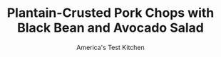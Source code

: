 ---
layout: ../../layouts/MarkdownPostLayout.astro
title: Plantain-Crusted Pork Chops with Black Bean and Avocado Salad
author: America's Test Kitchen
pubDate: 2023-03-15
description: "This clever recipe gives a boost of flavor and texture to pork chops."
image_url: https://res.cloudinary.com/hksqkdlah/image/upload/ar_1:1,c_fill,dpr_2.0,f_auto,fl_lossy.progressive.strip_profile,g_faces:auto,q_auto:low,w_344/43343-sfs-plantaincrustedporkchopsblackbeanavocadosalad-42
tags: ["Main Courses","Pork","Beans","Vegetables","Weeknight"]
calories: 3697
protein: 50
carbohydrates: 68
fats: 
fiber: 20
ingredients: ["2 , (15-ounce) can black beans, rinsed","1 , avocado, halved, pitted, and cut into ½-inch pieces","1/2 cup, extra-virgin olive oil","1/3 cup thinly sliced, red onion","1 1/2 tablespoons, lime juice",", Salt and pepper","4 (6- to 8-ounce), bone-in pork rib chops, ½ inch thick, trimmed","1/2 cup, all-purpose flour","2 , large eggs","5 ounces, plantain chips, crushed fine (1¼ cups)"]
serves: 4
time: "30 minutes"
instructions: ["Combine beans, avocado, ¼ cup oil, onion, lime juice, ½ teaspoon salt, and ¼ teaspoon pepper in bowl; set aside.","Season chops with salt and pepper. Place flour in shallow dish. Lightly beat eggs in second shallow dish. Place plantain chips in third shallow dish. Working with 1 chop at a time, dredge in flour, shaking off excess; dip in eggs, allowing excess to drip off; and coat with plantain chips, pressing to adhere.","Line large plate with paper towels. Heat remaining ¼ cup oil in 12-inch nonstick skillet over medium heat until shimmering. Add 2 chops to skillet and cook until golden brown and meat registers 145 degrees, about 3 minutes per side. Transfer to prepared plate. Repeat with remaining chops. Serve pork chops with salad."]
nutrition: ["1735 mg Potassium","655 mg Phosphorus","138 mg Calcium","7 mg Iron","154 mg Magnesium","1377 mg Sodium","4 mg Zinc","51 g Fat","13 mg Niacin (B3)","30 g Monounsaturated","6 g Polyunsaturated","1 mg Thiamin (B1)","21 mg Vitamin C","1 µg Vitamin D","195 mg Cholesterol","10 g Saturated","20 g Fiber","24 µg Folic acid","199 µg Folate (food)","8 g Sugars","35 µg Vitamin K","366 g Water","68 g Carbs","240 µg Folate equivalent (total)","50 g Protein","6 mg Vitamin E","1 µg Vitamin B12","1 mg Vitamin B6","72 µg Vitamin A","924 kcal Energy","3697 calories"]
notes: "Place the plantain chips in a zipper-lock bag and use a rolling pin to crush them."
---